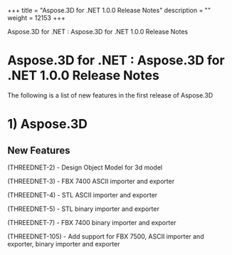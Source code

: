 +++
title = "Aspose.3D for .NET 1.0.0 Release Notes" 
description = "" 
weight = 12153 
+++

Aspose.3D for .NET : Aspose.3D for .NET 1.0.0 Release Notes  

# Aspose.3D for .NET : Aspose.3D for .NET 1.0.0 Release Notes


The following is a list of new features in the first release of Aspose.3D

# 1) Aspose.3D

## New Features

(THREEDNET-2) - Design Object Model for 3d model

(THREEDNET-3) - FBX 7400 ASCII importer and exporter

(THREEDNET-4) - STL ASCII importer and exporter

(THREEDNET-5) - STL binary importer and exporter

(THREEDNET-7) - FBX 7400 binary importer and exporter

(THREEDNET-105) - Add support for FBX 7500, ASCII importer and exporter, binary importer and exporter

